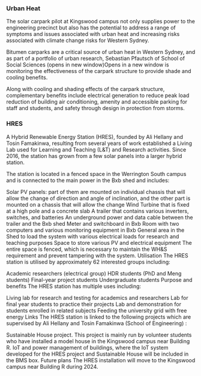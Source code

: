 ### Urban Heat

The solar carpark pilot at Kingswood campus not only supplies power to the engineering precinct but also has the potential to 
address a range of symptoms and issues associated with urban heat and increasing risks associated with climate change risks for Western Sydney.

Bitumen carparks are a critical source of urban heat in Western Sydney, and as part of a portfolio of urban research, Sebastian Pfautsch of
 School of Social Sciences (opens in new window)Opens in a new window is monitoring the effectiveness of the carpark structure to provide shade and cooling benefits.

Along with cooling and shading effects of the carpark structure, complementary benefits include electrical generation to reduce peak load reduction of
 building air conditioning, amenity and accessible parking for staff and students, and safety through design in protection from storms.


### HRES

A Hybrid Renewable Energy Station (HRES), founded by Ali Hellany and Tosin Famakinwa, resulting from several years of work established a Living Lab used for Learning and Teaching (L&T) and Research activities. Since 2016, the station has grown from a few solar panels into a larger hybrid station.

The station is located in a fenced space in the Werrington South campus and is connected to the main power in the Bxb shed and includes:

Solar PV panels: part of them are mounted on individual chassis that will allow the change of direction and angle of inclination, and the other part is mounted on a chassis that will allow the change
Wind Turbine that is fixed at a high pole and a concrete slab
A trailer that contains various inverters, switches, and batteries
An underground power and data cable between the trailer and the Bxb shed
Meter and switchboard in Bxb
Room with two computers and various monitoring equipment in Bxb
General area in the Shed to load the system with various electrical loads for research and teaching purposes
Space to store various PV and electrical equipment
The entire space is fenced, which is necessary to maintain the WH&S requirement and prevent tampering with the system.
Utilisation
The HRES station is utilised by approximately 62 interested groups including:

Academic researchers (electrical group)
HDR students (PhD and Meng students)
Final-year project students
Undergraduate students
Purpose and benefits
The HRES station has multiple uses including:

Living lab for research and testing for academics and researchers
Lab for final year students to practice their projects
Lab and demonstration for students enrolled in related subjects
Feeding the university grid with free energy
Links
The HRES station is linked to the following projects which are supervised by Ali Hellany and Tosin Famakinwa (School of Engineering) :

Sustainable House project. This project is mainly run by volunteer students who have installed a model house in the Kingswood campus near Building R.
IoT and power management of buildings, where the IoT system developed for the HRES project and Sustainable House will be included in the BMS box.
Future plans
The HRES installation will move to the Kingswood campus near Building R during 2024.
